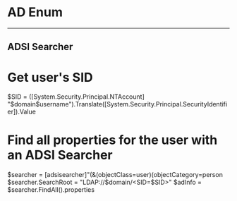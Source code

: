 
# AD Enum
---

## ADSI Searcher

# Get user's SID
$SID =  ([System.Security.Principal.NTAccount] "$domain\$username").Translate([System.Security.Principal.SecurityIdentifier]).Value
# Find all properties for the user with an ADSI Searcher
$searcher = [adsisearcher]"(&(objectClass=user)(objectCategory=person
$searcher.SearchRoot = "LDAP://$domain/<SID=$SID>"
$adInfo = $searcher.FindAll().properties
